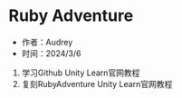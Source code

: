 # Ruby Adventure

- 作者：Audrey
- 时间：2024/3/6
  
1. 学习Github Unity Learn官网教程
2. 复刻RubyAdventure Unity Learn官网教程
